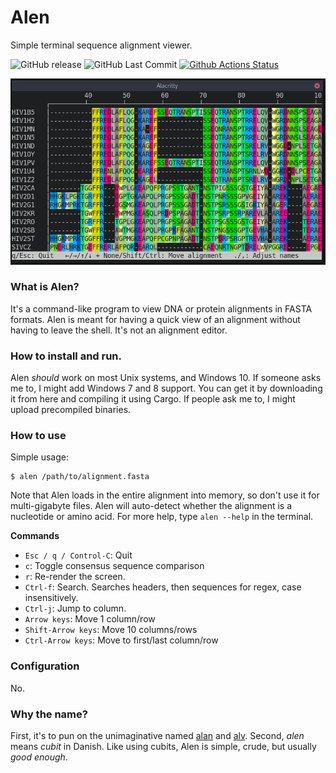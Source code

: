 # Alen

Simple terminal sequence alignment viewer.

![GitHub release](https://img.shields.io/github/release/jakobnissen/alen.svg)
![GitHub Last Commit](https://img.shields.io/github/last-commit/jakobnissen/alen.svg)
[![Github Actions Status](https://img.shields.io/github/workflow/status/jakobnissen/alen/Build%20and%20Test)](https://github.com/jakobnissen/alen/actions)


![Screenshot](/screenshots/prot.png?raw=true "Screenshot")

### What is Alen?
It's a command-like program to view DNA or protein alignments in FASTA formats. Alen is meant for having a quick view of an alignment without having to leave the shell. It's not an alignment editor.

### How to install and run.
Alen _should_ work on most Unix systems, and Windows 10. If someone asks me to, I might add Windows 7 and 8 support.
You can get it by downloading it from here and compiling it using Cargo. If people ask me to, I might upload precompiled binaries.

### How to use
Simple usage:
```
$ alen /path/to/alignment.fasta
```

Note that Alen loads in the entire alignment into memory, so don't use it for multi-gigabyte files. Alen will auto-detect whether the alignment is a nucleotide or amino acid. For more help, type `alen --help` in the terminal.

__Commands__

* `Esc / q / Control-C`: Quit
* `c`: Toggle consensus sequence comparison
* `r`: Re-render the screen.
* `Ctrl-f`: Search. Searches headers, then sequences for regex, case insensitively.
* `Ctrl-j`: Jump to column.
* `Arrow keys`: Move 1 column/row
* `Shift-Arrow keys`: Move 10 columns/rows
* `Ctrl-Arrow keys`: Move to first/last column/row

### Configuration
No.

### Why the name?
First, it's to pun on the unimaginative named [alan](https://github.com/mpdunne/alan) and [alv](https://github.com/arvestad/alv). Second, _alen_ means _cubit_ in Danish. Like using cubits, Alen is simple, crude, but usually _good enough_.
